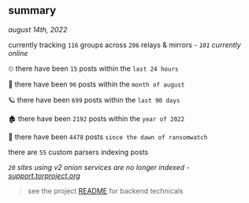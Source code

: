
## summary
_august 14th, 2022_

currently tracking `116` groups across `206` relays & mirrors - _`101` currently online_

⏲ there have been `15` posts within the `last 24 hours`

🦈 there have been `96` posts within the `month of august`

🪐 there have been `699` posts within the `last 90 days`

🏚 there have been `2192` posts within the `year of 2022`

🦕 there have been `4478` posts `since the dawn of ransomwatch`

there are `55` custom parsers indexing posts

_`20` sites using v2 onion services are no longer indexed - [support.torproject.org](https://support.torproject.org/onionservices/v2-deprecation/)_

> see the project [README](https://github.com/joshhighet/ransomwatch#ransomwatch--) for backend technicals
